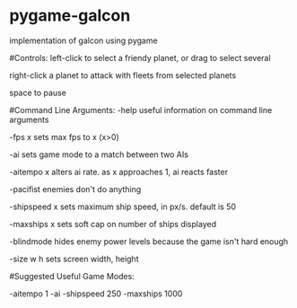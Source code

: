 # pygame-galcon
implementation of galcon using pygame

#Controls:
  left-click to select a friendy planet, or drag to select several

  right-click a planet to attack with fleets from selected planets
  
  space to pause


#Command Line Arguments:
  -help		useful information on command line arguments

  -fps x	sets max fps to x (x>0)

  -ai		sets game mode to a match between two AIs

  -aitempo x	alters ai rate. as x approaches 1, ai reacts faster

  -pacifist		enemies don't do anything

  -shipspeed x	sets maximum ship speed, in px/s. default is 50

  -maxships x	sets soft cap on number of ships displayed

  -blindmode	hides enemy power levels because the game isn't hard enough

  -size w h		sets screen width, height

#Suggested Useful Game Modes:
  
  -aitempo 1 -ai -shipspeed 250 -maxships 1000